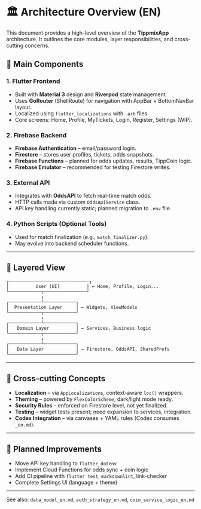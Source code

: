 # 🏛️ Architecture Overview (EN)

This document provides a high-level overview of the **TippmixApp** architecture.
It outlines the core modules, layer responsibilities, and cross-cutting concerns.

## 🧱 Main Components

### 1. Flutter Frontend

* Built with **Material 3** design and **Riverpod** state management.
* Uses **GoRouter** (ShellRoute) for navigation with AppBar + BottomNavBar layout.
* Localized using `flutter_localizations` with `.arb` files.
* Core screens: Home, Profile, MyTickets, Login, Register, Settings (WIP).

### 2. Firebase Backend

* **Firebase Authentication** – email/password login.
* **Firestore** – stores user profiles, tickets, odds snapshots.
* **Firebase Functions** – planned for odds updates, results, TippCoin logic.
* **Firebase Emulator** – recommended for testing Firestore writes.

### 3. External API

* Integrates with **OddsAPI** to fetch real-time match odds.
* HTTP calls made via custom `OddsApiService` class.
* API key handling currently static; planned migration to `.env` file.

### 4. Python Scripts (Optional Tools)

* Used for match finalization (e.g., `match_finalizer.py`).
* May evolve into backend scheduler functions.

---

## 🧭 Layered View

```
┌──────────────────────────────┐
│          User (UI)          │ ← Home, Profile, Login...
└────────────┬────────────────┘
             ↓
┌────────────┴────────────┐
│  Presentation Layer     │ ← Widgets, ViewModels
└────────────┬────────────┘
             ↓
┌────────────┴────────────┐
│   Domain Layer          │ ← Services, Business logic
└────────────┬────────────┘
             ↓
┌────────────┴────────────┐
│   Data Layer            │ ← Firestore, OddsAPI, SharedPrefs
└─────────────────────────┘
```

---

## 🔄 Cross-cutting Concepts

* **Localization** – via `AppLocalizations`, context-aware `loc()` wrappers.
* **Theming** – powered by `FlexColorScheme`, dark/light mode ready.
* **Security Rules** – enforced on Firestore level, not yet finalized.
* **Testing** – widget tests present; need expansion to services, integration.
* **Codex Integration** – via canvases + YAML rules (Codex consumes `_en.md`).

---

## 📌 Planned Improvements

* Move API key handling to `flutter_dotenv`
* Implement Cloud Functions for odds sync + coin logic
* Add CI pipeline with `flutter test`, `markdownlint`, link-checker
* Complete Settings UI (language + theme)

---

See also: `data_model_en.md`, `auth_strategy_en.md`, `coin_service_logic_en.md`